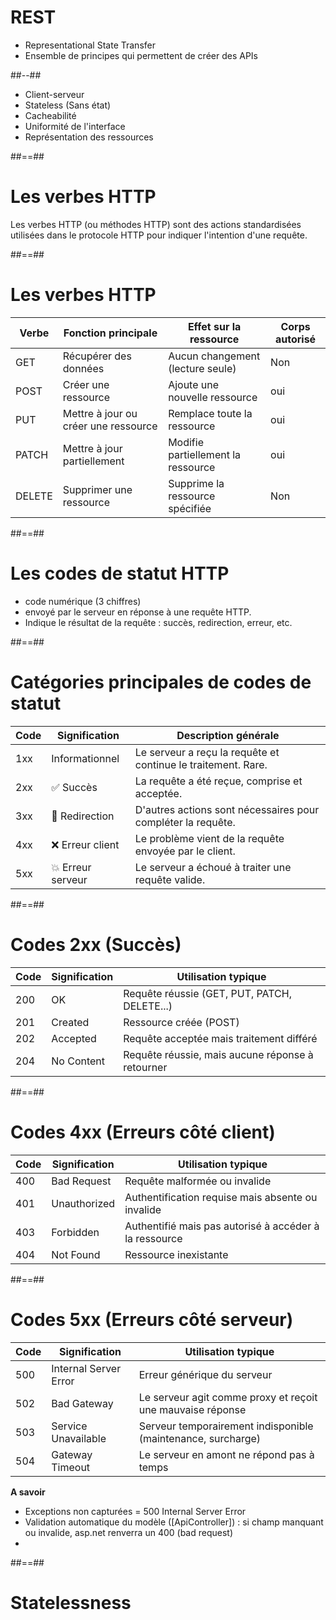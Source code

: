 <!-- .slide: class="two-column" data-background="#2c3c4e"-->
# REST 

- Representational State Transfer
- Ensemble de principes qui permettent de créer des APIs

##--##

- Client-serveur
- Stateless (Sans état)
- Cacheabilité
- Uniformité de l'interface
- Représentation des ressources
<!-- .element: class="list-fragment" -->

##==##

# Les verbes HTTP

Les verbes HTTP (ou méthodes HTTP) sont des actions standardisées utilisées dans le protocole HTTP pour indiquer l'intention d'une requête.
 
##==##

# Les verbes HTTP

| Verbe | Fonction principale | Effet sur la ressource | Corps autorisé |
|------|--------|---------|----------|
| GET | Récupérer des données | Aucun changement (lecture seule) | Non  |
| POST | Créer une ressource  | Ajoute une nouvelle ressource | oui  |
| PUT | Mettre à jour ou créer une ressource | Remplace toute la ressource | oui  |
| PATCH | Mettre à jour partiellement | Modifie partiellement la ressource  | oui  |
| DELETE | Supprimer une ressource  | Supprime la ressource spécifiée | Non  |

##==##

# Les codes de statut HTTP

- code numérique (3 chiffres) 
- envoyé par le serveur en réponse à une requête HTTP. 
- Indique le résultat de la requête : succès, redirection, erreur, etc.

##==##

# Catégories principales de codes de statut

| Code | Signification         | Description générale                                           |
|------|----------------------|----------------------------------------------------------------|
| 1xx  | Informationnel        | Le serveur a reçu la requête et continue le traitement. Rare. |
| 2xx  | ✅ Succès              | La requête a été reçue, comprise et acceptée.                  |
| 3xx  | 🔁 Redirection         | D'autres actions sont nécessaires pour compléter la requête.  |
| 4xx  | ❌ Erreur client       | Le problème vient de la requête envoyée par le client.         |
| 5xx  | 💥 Erreur serveur      | Le serveur a échoué à traiter une requête valide.              |

##==##

# Codes 2xx (Succès)

| Code | Signification  | Utilisation typique                              |
|------|----------------|--------------------------------------------------|
| 200  | OK             | Requête réussie (GET, PUT, PATCH, DELETE...)     |
| 201  | Created        | Ressource créée (POST)                           |
| 202  | Accepted       | Requête acceptée mais traitement différé         |
| 204  | No Content     | Requête réussie, mais aucune réponse à retourner |

##==##

# Codes 4xx (Erreurs côté client)

| Code | Signification         | Utilisation typique                                          |
|------|-----------------------|--------------------------------------------------------------|
| 400  | Bad Request           | Requête malformée ou invalide                               |
| 401  | Unauthorized          | Authentification requise mais absente ou invalide           |
| 403  | Forbidden             | Authentifié mais pas autorisé à accéder à la ressource      |
| 404  | Not Found             | Ressource inexistante                                       |


##==##

# Codes 5xx (Erreurs côté serveur)

| Code | Signification           | Utilisation typique                                              |
|------|-------------------------|------------------------------------------------------------------|
| 500  | Internal Server Error   | Erreur générique du serveur                                     |
| 502  | Bad Gateway             | Le serveur agit comme proxy et reçoit une mauvaise réponse      |
| 503  | Service Unavailable     | Serveur temporairement indisponible (maintenance, surcharge)    |
| 504  | Gateway Timeout         | Le serveur en amont ne répond pas à temps                       |


**A savoir** 
- Exceptions non capturées = 500 Internal Server Error
- Validation automatique du modèle ([ApiController]) : si champ manquant ou invalide, asp.net renverra un 400 (bad request)
- <!-- .element: class="list-fragment" -->

##==##

# Statelessness 
